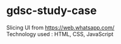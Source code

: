 # gdsc-study-case

Slicing UI from https://web.whatsapp.com/
<br>
Technology used : HTML, CSS, JavaScript
